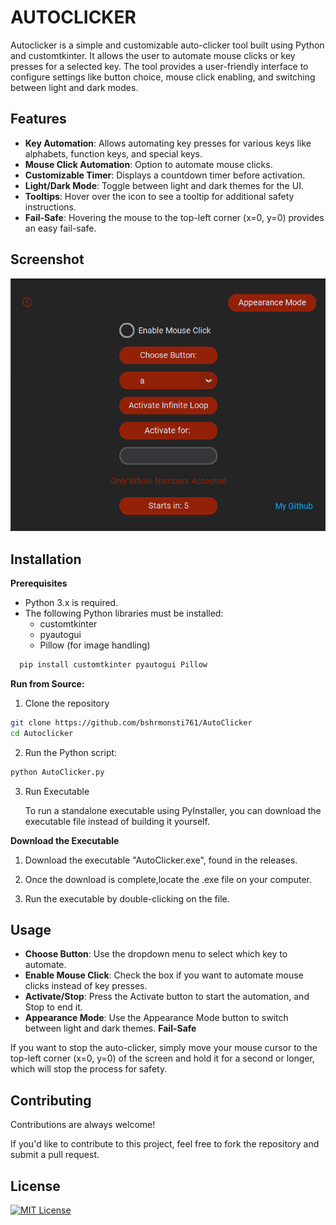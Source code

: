 
# AUTOCLICKER
Autoclicker is a simple and customizable auto-clicker tool built using Python and customtkinter. It allows the user to automate mouse clicks or key presses for a selected key. The tool provides a user-friendly interface to configure settings like button choice, mouse click enabling, and switching between light and dark modes.
##

## Features

- **Key Automation**: Allows automating key presses for various keys like alphabets, function keys, and special keys.
- **Mouse Click Automation**: Option to automate mouse clicks.
- **Customizable Timer**: Displays a countdown timer before activation.
- **Light/Dark Mode**: Toggle between light and dark themes for the UI.
- **Tooltips**: Hover over the icon to see a tooltip for additional safety instructions.
- **Fail-Safe**: Hovering the mouse to the top-left corner (x=0, y=0) provides an easy fail-safe.

## Screenshot

![image alt](https://github.com/bshrmonsti761/AutoClicker/blob/main/AutoClickerGUI.png?raw=true)


## Installation 
**Prerequisites** 
- Python 3.x is required.
- The following Python libraries must be installed:
  - customtkinter
  - pyautogui
  - Pillow (for image handling)
    
```bash
  pip install customtkinter pyautogui Pillow
```
**Run from Source:**
    
1. Clone the repository
```bash
git clone https://github.com/bshrmonsti761/AutoClicker
cd Autoclicker
```
2. Run the Python script:
```bash
python AutoClicker.py
```
3. Run Executable
    
    To run a standalone executable using PyInstaller,
    you can download the executable file instead    of building it yourself.
    
**Download the Executable**

1. Download the executable "AutoClicker.exe", found in the releases.

2. Once the download is complete,locate the .exe file
on your computer.

3. Run the executable by double-clicking on the file.
## Usage

- **Choose Button**: Use the dropdown menu to select which key to automate.
- **Enable Mouse Click**: Check the box if you want to automate mouse clicks instead of key presses.
- **Activate/Stop**: Press the Activate button to start the automation, and Stop to end it.
- **Appearance Mode**: Use the Appearance Mode button to switch between light and dark themes.
**Fail-Safe**

If you want to stop the auto-clicker, simply move your mouse cursor to the top-left corner (x=0, y=0) of the screen and hold it for a second or longer, which will stop the process for safety.


## Contributing

Contributions are always welcome!

If you'd like to contribute to this project, 
feel free to fork the repository and submit a pull request.



## License

[![MIT License](https://img.shields.io/badge/License-MIT-green.svg)](https://choosealicense.com/licenses/mit/)
